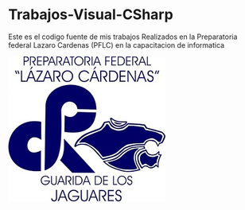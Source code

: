 # Trabajos-Visual-CSharp
Este es el codigo fuente de mis trabajos Realizados en la Preparatoria federal Lazaro Cardenas (PFLC) en la capacitacion de informatica

![](logolazaro.jpg)

